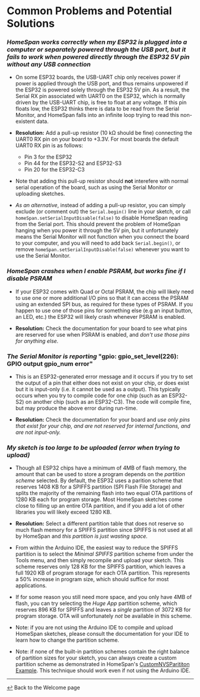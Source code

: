 # Common Problems and Potential Solutions

### *HomeSpan works correctly when my ESP32 is plugged into a computer or separately powered through the USB port, but it fails to work when powered directly through the ESP32 5V pin without any USB connection*

* On some ESP32 boards, the USB-UART chip only receives power if power is applied through the USB port, and thus remains unpowered if the ESP32 is powered solely through the ESP32 5V pin.  As a result, the Serial RX pin associated with UART0 on the ESP32, which is normally driven by the USB-UART chip, is free to float at any voltage.  If this pin floats low, the ESP32 thinks there is data to be read from the Serial Monitor, and HomeSpan falls into an infinite loop trying to read this non-existent data.

* **Resolution:**  Add a pull-up resistor (10 kΩ should be fine) connecting the UART0 RX pin on your board to +3.3V.  For most boards the default UART0 RX pin is as follows:

  * Pin 3 for the ESP32
  * Pin 44 for the ESP32-S2 and ESP32-S3
  * Pin 20 for the ESP32-C3

* Note that adding this pull-up resistor should **not** interefere with normal serial operation of the board, such as using the Serial Monitor or uploading sketches.

* *As an alternative*, instead of adding a pull-up resistor, you can simply exclude (or comment out) the `Serial.begin()` line in your sketch, or call `homeSpan.setSerialInputDisable(false)` to disable HomeSpan reading from the Serial port.  This should prevent the problem of HomeSpan hanging when you power it through the 5V pin, but it unfortunately means the Serial Monitor will not function when you connect the board to your computer, and you will need to add back `Serial.begin()`, or remove `homeSpan.setSerialInputDisable(false)` whenever you want to use the Serial Monitor.

### *HomeSpan crashes when I enable PSRAM, but works fine if I disable PSRAM*

* If your ESP32 comes with Quad or Octal PSRAM, the chip will likely need to use one or more additional I/O pins so that it can access the PSRAM using an extended SPI bus, as required for these types of PSRAM.  If you happen to use one of those pins for something else (e.g an input button, an LED, etc.) the ESP32 will likely crash whenever PSRAM is enabled.
  
* **Resolution:**  Check the documentation for your board to see what pins are reserved for use when PSRAM is enabled, and *don't use those pins for anything else.*

### *The Serial Monitor is reporting* "gpio: gpio_set_level(226): GPIO output gpio_num error"

* This is an ESP32-generated error message and it occurs if you try to set the output of a pin that either does not exist on your chip, or does exist but it is input-only (i.e. it cannot be used as a output).  This typically occurs when you try to compile code for one chip (such as an ESP32-S2) on another chip (such as an ESP32-C3).  The code will compile fine, but may produce the above error during run-time.
  
* **Resolution:**  Check the documentation for your board and *use only pins that exist for your chip, and are not reserved for internal functions, and are not input-only.*

### *My sketch is too large to be uploaded (error when trying to upload)*

* Though all ESP32 chips have a minimum of 4MB of flash memory, the amount that can be used to store a program depends on the *partition scheme* selected.  By default, the ESP32 uses a parition scheme that reserves 1408 KB for a SPIFFS partition (SPI Flash File Storage) and splits the majority of the remaining flash into two equal OTA partitions of 1280 KB each for program storage.  Most HomeSpan sketches come close to filling up an entire OTA partition, and if you add a lot of other libraries you will likely exceed 1280&nbsp;KB.

* **Resolution:**  Select a different partition table that does not reserve so much flash memory for a SPIFFS partition since SPIFFS is not used at all by HomeSpan and *this partition is just wasting space.*

* From within the Arduino IDE, the easiest way to reduce the SPIFFS partition is to select the *Minimal SPIFFS* partition scheme from under the Tools menu, and then simply recompile and upload your sketch.  This scheme reserves only 128 KB for the SPIFFS partition, which leaves a full 1920 KB of program storage for each OTA partition.  This represents a 50% increase in program size, which should suffice for most applications.
  
* If for some reason you still need more space, and you only have 4MB of flash, you can try selecting the *Huge App* partition scheme, which reserves 896 KB for SPIFFS and leaves a *single* partition of 3072 KB for program storage. OTA will unfortunately *not* be available in this scheme. 

* Note: if you are not using the Arduino IDE to compile and upload HomeSpan sketches, please consult the documentation for your IDE to learn how to change the partition scheme. 

* Note: if none of the built-in partition schemes contain the right balance of partition sizes for your sketch, you can always create a custom partition scheme as demonstrated in HomeSpan's  [CustomNVSParititon Example](../examples/Other%20Examples/CustomNVSPartition).  This technique should work even if not using the Arduino IDE.

---

[↩️](../README.md) Back to the Welcome page

